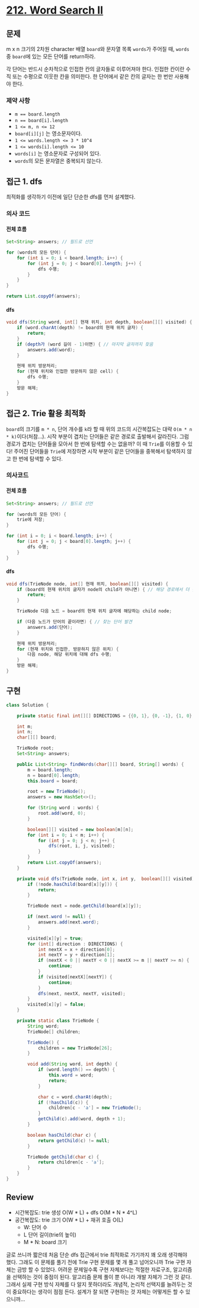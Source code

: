 # **[212. Word Search II](https://leetcode.com/problems/word-search-ii/)**

## 문제

m x n 크기의 2차원 character 배열 `board`와 문자열 목록 `words`가 주어질 때, `words` 중 `board`에 있는 모든 단어를 return하라.

각 단어는 반드시 순차적으로 인접한 칸의 글자들로 이루어져야 한다. 인접한 칸이란 수직 또는 수평으로 이웃한 칸을 의미한다. 한 단어에서 같은 칸의 글자는 한 번만 사용해야 한다.

### 제약 사항

- `m == board.length`
- `n == board[i].length`
- `1 <= m, n <= 12`
- `board[i][j]` 는 영소문자이다.
- `1 <= words.length <= 3 * 10^4`
- `1 <= words[i].length <= 10`
- `words[i]` 는 영소문자로 구성되어 있다.
- `words`의 모든 문자열은 중복되지 않는다.

## 접근 1. dfs

최적화를 생각하기 이전에 일단 단순한 dfs를 먼저 설계했다.

### 의사 코드

#### 전체 흐름

```java
Set<String> answers; // 필드로 선언

for (words의 모든 단어) {
	for (int i = 0; i < board.length; i++) {
		for (int j = 0; j < board[0].length; j++) {
			dfs 수행;
		}
	}
}

return List.copyOf(answers);
```

#### dfs

```java
void dfs(String word, int[] 현재 위치, int depth, boolean[][] visited) {
	if (word.charAt(depth) != board의 현재 위치 글자) {
		return;
	}
	if (depth가 (word 길이 - 1)이면) { // 마지막 글자까지 찾음
		answers.add(word);
	}

	현재 위치 방문처리;
	for (현재 위치와 인접한 방문하지 않은 cell) {
		dfs 수행;
	}
	방문 해제;
}
```

## 접근 2. Trie 활용 최적화

`board`의 크기를 `m * n`, 단어 개수를 `k`라 할 때 위의 코드의 시간복잡도는 대략 `O(m * n * k)`이다(처참…). 시작 부분이 겹치는 단어들은 같은 경로로 출발해서 갈라진다. 그럼 경로가 겹치는 단어들을 모아서 한 번에 탐색할 수는 없을까? 이 때 `Trie`를 이용할 수 있다! 주어진 단어들을 `Trie`에 저장하면 시작 부분이 같은 단어들을 중복해서 탐색하지 않고 한 번에 탐색할 수 있다.

### 의사코드

#### 전체 흐름

```java
Set<String> answers; // 필드로 선언

for (words의 모든 단어) {
	trie에 저장;
}

for (int i = 0; i < board.length; i++) {
	for (int j = 0; j < board[0].length; j++) {
		dfs 수행;
	}
}
```

#### dfs

```java
void dfs(TrieNode node, int[] 현재 위치, boolean[][] visited) {
	if (board의 현재 위치의 글자가 node의 child가 아니면) { // 해당 경로에서 더 찾을 단어 없음
		return;
	}

	TrieNode 다음 노드 = board의 현재 위치 글자에 해당하는 child node;

	if (다음 노드가 단어의 끝이라면) { // 찾는 단어 발견
		answers.add(단어);
	}

	현재 위치 방문처리;
	for (현재 위치와 인접한, 방문하지 않은 위치) {
		다음 node, 해당 위치에 대해 dfs 수행;
	}
	방문 해제;
}
```

## 구현

```java
class Solution {

    private static final int[][] DIRECTIONS = {{0, 1}, {0, -1}, {1, 0}, {-1, 0}};

    int m;
    int n;
    char[][] board;

    TrieNode root;
    Set<String> answers;

    public List<String> findWords(char[][] board, String[] words) {
        m = board.length;
        n = board[0].length;
        this.board = board;

        root = new TrieNode();
        answers = new HashSet<>();

        for (String word : words) {
            root.add(word, 0);
        }

        boolean[][] visited = new boolean[m][n];
        for (int i = 0; i < m; i++) {
            for (int j = 0; j < n; j++) {
                dfs(root, i, j, visited);
            }
        }
        return List.copyOf(answers);
    }

    private void dfs(TrieNode node, int x, int y,  boolean[][] visited) {
        if (!node.hasChild(board[x][y])) {
            return;
        }

        TrieNode next = node.getChild(board[x][y]);

        if (next.word != null) {
            answers.add(next.word);
        }

        visited[x][y] = true;
        for (int[] direction : DIRECTIONS) {
            int nextX = x + direction[0];
            int nextY = y + direction[1];
            if (nextX < 0 || nextY < 0 || nextX >= m || nextY >= n) {
                continue;
            }
            if (visited[nextX][nextY]) {
                continue;
            }
            dfs(next, nextX, nextY, visited);
        }
        visited[x][y] = false;
    }

    private static class TrieNode {
        String word;
        TrieNode[] children;

        TrieNode() {
            children = new TrieNode[26];
        }

        void add(String word, int depth) {
            if (word.length() == depth) {
                this.word = word;
                return;
            }

            char c = word.charAt(depth);
            if (!hasChild(c)) {
                children[c - 'a'] = new TrieNode();
            }
            getChild(c).add(word, depth + 1);
        }

        boolean hasChild(char c) {
            return getChild(c) != null;
        }

        TrieNode getChild(char c) {
            return children[c - 'a'];
        }
    }
}
```

## Review

- 시간복잡도: trie 생성 O(W * L) + dfs O(M * N * 4^L)
- 공간복잡도: trie 크기 O(W * L) + 재귀 호출 O(L)
    - W: 단어 수
    - L  단어 길이(trie의 높이)
    - M * N: board 크기
    

글로 쓰니까 짧은데 처음 단순 dfs 접근에서 trie 최적화로 가기까지 꽤 오래 생각해야 했다. 그래도 이 문제를 풀기 전에 Trie 구현 문제를 몇 개 풀고 넘어오니까 Trie 구현 자체는 금방 할 수 있었다. 어려운 문제일수록 구현 자체보다는 적절한 자료구조, 알고리즘을 선택하는 것이 중점이 된다. 알고리즘 문제 풀이 뿐 아니라 개발 자체가 그런 것 같다. 그래서 실제 구현 방식 자체를 다 알지 못하더라도 개념적, 논리적 선택지를 늘려두는 것이 중요하다는 생각이 점점 든다. 설계가 잘 되면 구현하는 것 자체는 어떻게든 할 수 있으니까…
